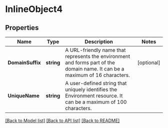 # InlineObject4

## Properties

Name | Type | Description | Notes
------------ | ------------- | ------------- | -------------
**DomainSuffix** | **string** | A URL-friendly name that represents the environment and forms part of the domain name. It can be a maximum of 16 characters. | [optional] 
**UniqueName** | **string** | A user-defined string that uniquely identifies the Environment resource. It can be a maximum of 100 characters. | 

[[Back to Model list]](../README.md#documentation-for-models) [[Back to API list]](../README.md#documentation-for-api-endpoints) [[Back to README]](../README.md)


